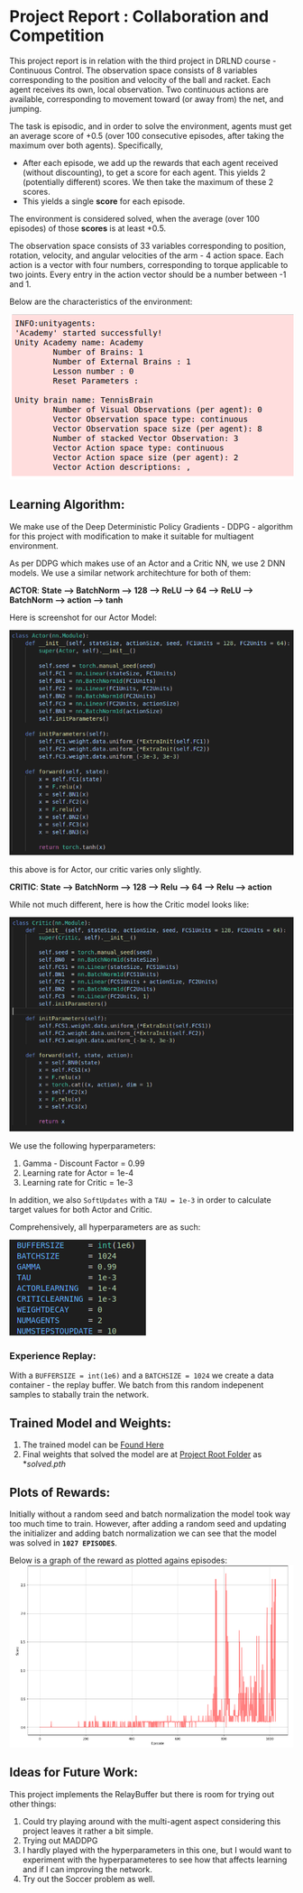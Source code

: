 [//]: # (Image References)

[image1]: ./ReportImages/ActorModel.png "Actor Model"
[image2]: ./ReportImages/ResultGraph.png "ResultGraph"
[image3]: ./ReportImages/CriticModel.png "Critic Model"
[image4]: ./ReportImages/HyperParameters.png "Hyper Parameters"
[image5]: ./ReportImages/EnvCharac.png "Environment Characteristics"

# Project Report : Collaboration and Competition
This project report is in relation with the third project in DRLND course - Continuous Control. The observation space consists of 8 variables corresponding to the position and velocity of the ball and racket. Each agent receives its own, local observation.  Two continuous actions are available, corresponding to movement toward (or away from) the net, and jumping. 

The task is episodic, and in order to solve the environment, agents must get an average score of +0.5 (over 100 consecutive episodes, after taking the maximum over both agents). Specifically,

- After each episode, we add up the rewards that each agent received (without discounting), to get a score for each agent. This yields 2 (potentially different) scores. We then take the maximum of these 2 scores.
- This yields a single **score** for each episode.

The environment is considered solved, when the average (over 100 episodes) of those **scores** is at least +0.5.

The observation space consists of 33 variables corresponding to position, rotation, velocity, and angular velocities of the arm - 4 action space. Each action is a vector with four numbers, corresponding to torque applicable to two joints. Every entry in the action vector should be a number between -1 and 1.

Below are the characteristics of the environment:

![Environment Characteristics][image5]

## Learning Algorithm:
We make use of the Deep Deterministic Policy Gradients - DDPG - algorithm for this project with modification to make it suitable for multiagent environment.

As per DDPG which makes use of an Actor and a Critic NN, we use 2 DNN models. We use a similar network architechture for both of them:

**ACTOR**:
**State --> BatchNorm --> 128 --> ReLU --> 64 --> ReLU --> BatchNorm --> action --> tanh**

Here is screenshot for our Actor Model:

![Actor Model][image1]

this above is for Actor, our critic varies only slightly.

**CRITIC**:
**State --> BatchNorm --> 128 --> Relu --> 64 --> Relu --> action**

While not much different, here is how the Critic model looks like:

![Critic Model][image3]

We use the following hyperparameters:
1. Gamma - Discount Factor = 0.99
2. Learning rate for Actor = 1e-4
3. Learning rate for Critic = 1e-3

In addition, we also `SoftUpdates` with a `TAU = 1e-3` in order to calculate target values for both Actor and Critic.

Comprehensively, all hyperparameters are as such:

![Hyper Parameters][image4]

### Experience Replay:
With a `BUFFERSIZE = int(1e6)` and a `BATCHSIZE = 1024` we create a data container - the replay buffer. We batch from this random indepenent samples to stabally train the network.

## Trained Model and Weights:
1. The trained model can be [Found Here](https://github.com/metawala/DRLND_Collab_and_Compete/tree/master/weights)
2. Final weights that solved the model are at [Project Root Folder](https://github.com/metawala/DRLND_Collab_and_Compete) as *_solved.pth_

## Plots of Rewards:
Initially without a random seed and batch normalization the model took way too much time to train. However, after adding a random seed and updating the initializer and adding batch normalization we can see that the model was solved in **`1027 EPISODES`**.

Below is a graph of the reward as plotted agains episodes:
![Result Graph][image2]

## Ideas for Future Work:
This project implements the RelayBuffer but there is room for trying out other things:
1. Could try playing around with the multi-agent aspect considering this project leaves it rather a bit simple.
2. Trying out MADDPG
3. I hardly played with the hyperparameters in this one, but I would want to experiment with the hyperparameteres to see how that affects learning and if I can improving the network.
4. Try out the Soccer problem as well.